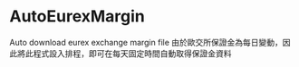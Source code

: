 # AutoEurexMargin
Auto download eurex exchange margin file
由於歐交所保證金為每日變動，因此將此程式設入排程，即可在每天固定時間自動取得保證金資料
